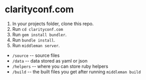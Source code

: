 clarityconf.com
===============

1. In your projects folder, clone this repo.
2. Run `cd clarityconf.com`
3. Run `gem install bundler`.
4. Run `bundle install`.
5. Run `middleman server`.


* `/source` -- source files
* `/data` -- data stored as yaml or json
* `/helpers` -- where you can store ruby helpers
* `/build` -- the built files you get after running `middleman build`
